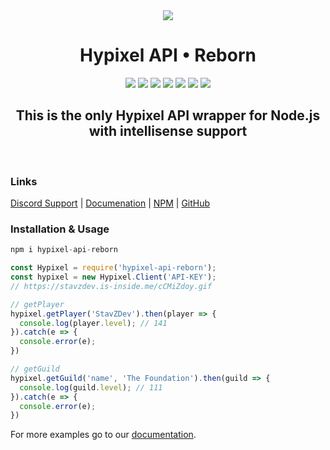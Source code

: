 
<div align="center">
<img src="https://i.imgur.com/cDFoQZU.png?1">
<h1>Hypixel API • Reborn</h1>
<a href="https://discord.gg/NSEBNMM"><img src="https://discordapp.com/api/guilds/660416184252104705/embed.png"></a>
<a href="https://travis-ci.org/StavZ/hypixel-api-reborn"><img src="https://flat.badgen.net/travis/hypixel-api-reborn/hypixel-api-reborn"></a>
<img src="https://flat.badgen.net/npm/v/hypixel-api-reborn">
<img src="https://flat.badgen.net/npm/license/hypixel-api-reborn">
<a href="https://github.com/Hypixel-API-Reborn/hypixel-api-reborn"><img src="https://flat.badgen.net/github/stars/hypixel-api-reborn/hypixel-api-reborn"></a>
<a href="https://www.patreon.com/hypixelapireborn"><img src="https://i.imgur.com/gXkqa1Z.png?1"></a>
<a href="https://www.npmjs.com/package/hypixel-api-reborn"><img src="https://nodei.co/npm/hypixel-api-reborn.png?compact=true"></a>
<h2>This is the only Hypixel API wrapper for Node.js with intellisense support</h2>
<br>
</div>

### Links
[Discord Support](https://discord.gg/NSEBNMM) | [Documenation](https://hypixel.stavzdev.xyz) | [NPM](https://www.npmjs.com/package/hypixel-api-reborn) | [GitHub](https://github.com/Hypixel-API-Reborn/hypixel-api-reborn)

### Installation & Usage
```js
npm i hypixel-api-reborn
```
```js
const Hypixel = require('hypixel-api-reborn');
const hypixel = new Hypixel.Client('API-KEY');
// https://stavzdev.is-inside.me/cCMiZdoy.gif

// getPlayer
hypixel.getPlayer('StavZDev').then(player => {
  console.log(player.level); // 141
}).catch(e => {
  console.error(e);
})

// getGuild
hypixel.getGuild('name', 'The Foundation').then(guild => {
  console.log(guild.level); // 111
}).catch(e => {
  console.error(e);
})
```
For more examples go to our [documentation](https://hypixel.stavzdev.xyz/).
